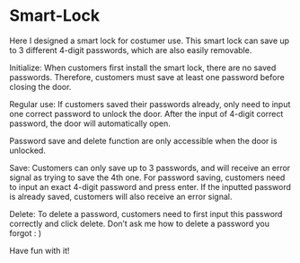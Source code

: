 # Smart-Lock

Here I designed a smart lock for costumer use. This smart lock can save up to 3 different 4-digit passwords, which are also easily removable.

Initialize: When customers first install the smart lock, there are no saved passwords. Therefore, customers must save at least one password before closing the door.
 
Regular use: If customers saved their passwords already, only need to input one correct password to unlock the door. After the input of 4-digit correct password, the door will automatically open.

Password save and delete function are only accessible when the door is unlocked.

Save: Customers can only save up to 3 passwords, and will receive an error signal as trying to save the 4th one. For password saving, customers need to input an exact 4-digit password and press enter. If the inputted password is already saved, customers will also receive an error signal.

Delete: To delete a password, customers need to first input this password correctly and click delete. Don’t ask me how to delete a password you forgot : )

Have fun with it!
